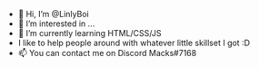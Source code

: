 - 👋 Hi, I’m @LinlyBoi
- 👀 I’m interested in ...
- 🌱 I’m currently learning HTML/CSS/JS
- I like to help people around with whatever little skillset I got :D
- 📫 You can contact me on Discord Macks#7168

<!---
LinlyBoi/LinlyBoi is a ✨ special ✨ repository because its `README.md` (this file) appears on your GitHub profile.
You can click the Preview link to take a look at your changes.
--->
